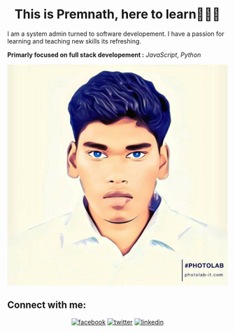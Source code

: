 <h1 align="center">This is Premnath, here to learn👋👋👋</h1>
I am a system admin turned to  software developement. I have a passion for learning and teaching new skills its refreshing.

**Primarly focused on full stack developement :**
*JavaScript*,
*Python*


![sketch of me](https://github.com/premdevapp/premdevapp/blob/master/images/prem.png)


<!--
**premdevapp/premdevapp** is a ✨ _special_ ✨ repository because its `README.md` (this file) appears on your GitHub profile.

Here are some ideas to get you started:

- 🔭 I’m currently working on ...
- 🌱 I’m currently learning ...
- 👯 I’m looking to collaborate on ...
- 🤔 I’m looking for help with ...
- 💬 Ask me about ...
- 📫 How to reach me: ...
- 😄 Pronouns: ...
- ⚡ Fun fact: ...
-->
## Connect with me:
<p align="center">
    <a href="https://www.facebook.com/Premnathdashanddaring"><img src="https://img.icons8.com/color/96/000000/facebook.png" alt="facebook"/></a>
    <a href="https://twitter.com/premnath_be"><img src="https://img.icons8.com/color/96/000000/twitter-squared.png" alt="twitter"/></a>
    <a href="https://www.linkedin.com/in/premnath-p-2825691aa"><img src="https://img.icons8.com/color/96/000000/linkedin.png" alt="linkedin"/>
</p>
